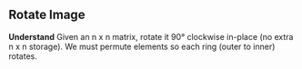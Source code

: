 ## Rotate Image
**Understand**
Given an n x n matrix, rotate it 90° clockwise in-place (no extra n x n storage). We must permute elements so each ring (outer to inner) rotates.
